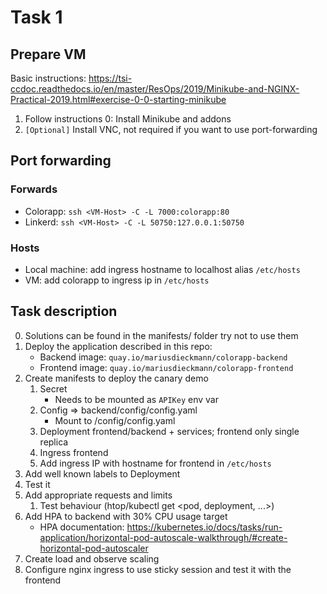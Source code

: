 # Task 1

## Prepare VM
Basic instructions: https://tsi-ccdoc.readthedocs.io/en/master/ResOps/2019/Minikube-and-NGINX-Practical-2019.html#exercise-0-0-starting-minikube

1. Follow instructions 0: Install Minikube and addons
2. ```[Optional]``` Install VNC, not required if you want to use port-forwarding

## Port forwarding
### Forwards
- Colorapp: ```ssh <VM-Host> -C -L 7000:colorapp:80```
- Linkerd: ```ssh <VM-Host> -C -L 50750:127.0.0.1:50750```
### Hosts
- Local machine: add ingress hostname to localhost alias ```/etc/hosts```  
- VM: add colorapp to ingress ip in ```/etc/hosts```


## Task description
0. Solutions can be found in the manifests/ folder try not to use them
1. Deploy the application described in this repo:
    - Backend image: ```quay.io/mariusdieckmann/colorapp-backend```
    - Frontend image: ```quay.io/mariusdieckmann/colorapp-frontend```
3. Create manifests to deploy the canary demo
    1. Secret
        - Needs to be mounted as ```APIKey``` env var
    2. Config => backend/config/config.yaml
        - Mount to /config/config.yaml
    3. Deployment frontend/backend + services; frontend only single replica
    4. Ingress frontend
    5. Add ingress IP with hostname for frontend in ```/etc/hosts```
4. Add well known labels to Deployment
5. Test it
6. Add appropriate requests and limits
    1. Test behaviour (htop/kubectl get <pod, deployment, ...>)
7. Add HPA to backend with 30% CPU usage target
    - HPA documentation: https://kubernetes.io/docs/tasks/run-application/horizontal-pod-autoscale-walkthrough/#create-horizontal-pod-autoscaler
8. Create load and observe scaling
9. Configure nginx ingress to use sticky session and test it with the frontend